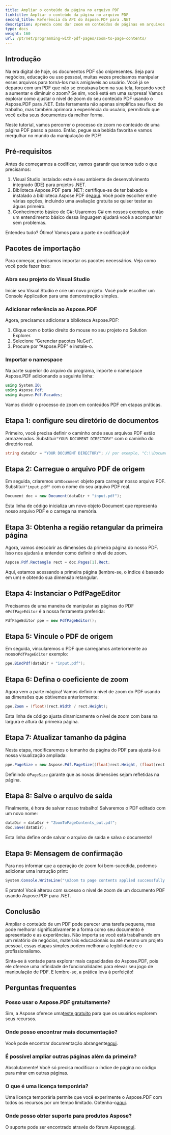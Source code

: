 ```yaml
---
title: Ampliar o conteúdo da página no arquivo PDF
linktitle: Ampliar o conteúdo da página no arquivo PDF
second_title: Referência da API do Aspose.PDF para .NET
description: Aprenda como dar zoom em conteúdos de páginas em arquivos PDF usando Aspose.PDF para .NET neste guia abrangente. Melhore seus documentos PDF de acordo com suas necessidades específicas.
type: docs
weight: 160
url: /pt/net/programming-with-pdf-pages/zoom-to-page-contents/
---
```

## Introdução

Na era digital de hoje, os documentos PDF são onipresentes. Seja para negócios, educação ou uso pessoal, muitas vezes precisamos manipular esses arquivos para torná-los mais amigáveis ao usuário. Você já se deparou com um PDF que não se encaixava bem na sua tela, forçando você a aumentar e diminuir o zoom? Se sim, você está em uma surpresa! Vamos explorar como ajustar o nível de zoom do seu conteúdo PDF usando o Aspose.PDF para .NET. Esta ferramenta não apenas simplifica seu fluxo de trabalho, mas também aprimora a experiência do usuário, permitindo que você exiba seus documentos da melhor forma.

Neste tutorial, vamos percorrer o processo de zoom no conteúdo de uma página PDF passo a passo. Então, pegue sua bebida favorita e vamos mergulhar no mundo da manipulação de PDF!

## Pré-requisitos

Antes de começarmos a codificar, vamos garantir que temos tudo o que precisamos:

1. Visual Studio instalado: este é seu ambiente de desenvolvimento integrado (IDE) para projetos .NET.
2.  Biblioteca Aspose.PDF para .NET: certifique-se de ter baixado e instalado a biblioteca Aspose.PDF de[aqui](https://releases.aspose.com/pdf/net/). Você pode escolher entre várias opções, incluindo uma avaliação gratuita se quiser testar as águas primeiro.
3. Conhecimento básico de C#: Usaremos C# em nossos exemplos, então um entendimento básico dessa linguagem ajudará você a acompanhar sem problemas.

Entendeu tudo? Ótimo! Vamos para a parte de codificação!

## Pacotes de importação

Para começar, precisamos importar os pacotes necessários. Veja como você pode fazer isso:

### Abra seu projeto do Visual Studio

Inicie seu Visual Studio e crie um novo projeto. Você pode escolher um Console Application para uma demonstração simples.

### Adicionar referência ao Aspose.PDF

Agora, precisamos adicionar a biblioteca Aspose.PDF:

1. Clique com o botão direito do mouse no seu projeto no Solution Explorer.
2. Selecione “Gerenciar pacotes NuGet”.
3. Procure por “Aspose.PDF” e instale-o.

### Importar o namespace

Na parte superior do arquivo do programa, importe o namespace Aspose.PDF adicionando a seguinte linha:

```csharp
using System.IO;
using Aspose.Pdf;
using Aspose.Pdf.Facades;
```

Vamos dividir o processo de zoom em conteúdos PDF em etapas práticas.

## Etapa 1: configure seu diretório de documentos

 Primeiro, você precisa definir o caminho onde seus arquivos PDF estão armazenados. Substituir`"YOUR DOCUMENT DIRECTORY"` com o caminho do diretório real.

```csharp
string dataDir = "YOUR DOCUMENT DIRECTORY"; // por exemplo, "C:\\Documentos\\"
```

## Etapa 2: Carregue o arquivo PDF de origem

 Em seguida, criaremos um`Document` objeto para carregar nosso arquivo PDF. Substituir`"input.pdf"` com o nome do seu arquivo PDF real.

```csharp
Document doc = new Document(dataDir + "input.pdf");
```

Esta linha de código inicializa um novo objeto Document que representa nosso arquivo PDF e o carrega na memória.

## Etapa 3: Obtenha a região retangular da primeira página

Agora, vamos descobrir as dimensões da primeira página do nosso PDF. Isso nos ajudará a entender como definir o nível de zoom. 

```csharp
Aspose.Pdf.Rectangle rect = doc.Pages[1].Rect;
```

Aqui, estamos acessando a primeira página (lembre-se, o índice é baseado em um) e obtendo sua dimensão retangular.

## Etapa 4: Instanciar o PdfPageEditor

 Precisamos de uma maneira de manipular as páginas do PDF e`PdfPageEditor` é a nossa ferramenta preferida:

```csharp
PdfPageEditor ppe = new PdfPageEditor();
```

## Etapa 5: Vincule o PDF de origem

 Em seguida, vincularemos o PDF que carregamos anteriormente ao nosso`PdfPageEditor` exemplo:

```csharp
ppe.BindPdf(dataDir + "input.pdf");
```

## Etapa 6: Defina o coeficiente de zoom

Agora vem a parte mágica! Vamos definir o nível de zoom do PDF usando as dimensões que obtivemos anteriormente:

```csharp
ppe.Zoom = (float)(rect.Width / rect.Height);
```

Esta linha de código ajusta dinamicamente o nível de zoom com base na largura e altura da primeira página.

## Etapa 7: Atualizar tamanho da página

Nesta etapa, modificaremos o tamanho da página do PDF para ajustá-lo à nossa visualização ampliada:

```csharp
ppe.PageSize = new Aspose.Pdf.PageSize((float)rect.Height, (float)rect.Width);
```

 Definindo o`PageSize` garante que as novas dimensões sejam refletidas na página.

## Etapa 8: Salve o arquivo de saída

Finalmente, é hora de salvar nosso trabalho! Salvaremos o PDF editado com um novo nome:

```csharp
dataDir = dataDir + "ZoomToPageContents_out.pdf";
doc.Save(dataDir);
```

Esta linha define onde salvar o arquivo de saída e salva o documento!

## Etapa 9: Mensagem de confirmação

Para nos informar que a operação de zoom foi bem-sucedida, podemos adicionar uma instrução print:

```csharp
System.Console.WriteLine("\nZoom to page contents applied successfully.\nFile saved at " + dataDir);
```

E pronto! Você alterou com sucesso o nível de zoom de um documento PDF usando Aspose.PDF para .NET. 

## Conclusão

Ampliar o conteúdo de um PDF pode parecer uma tarefa pequena, mas pode melhorar significativamente a forma como seu documento é apresentado e as experiências. Não importa se você está trabalhando em um relatório de negócios, materiais educacionais ou até mesmo um projeto pessoal, essas etapas simples podem melhorar a legibilidade e o profissionalismo.

Sinta-se à vontade para explorar mais capacidades do Aspose.PDF, pois ele oferece uma infinidade de funcionalidades para elevar seu jogo de manipulação de PDF. E lembre-se, a prática leva à perfeição!

## Perguntas frequentes

### Posso usar o Aspose.PDF gratuitamente?
 Sim, a Aspose oferece uma[teste gratuito](https://releases.aspose.com/) para que os usuários explorem seus recursos.

### Onde posso encontrar mais documentação?
 Você pode encontrar documentação abrangente[aqui](https://reference.aspose.com/pdf/net/).

### É possível ampliar outras páginas além da primeira?
Absolutamente! Você só precisa modificar o índice de página no código para mirar em outras páginas.

### O que é uma licença temporária?
Uma licença temporária permite que você experimente o Aspose.PDF com todos os recursos por um tempo limitado. Obtenha-o[aqui](https://purchase.aspose.com/temporary-license/).

### Onde posso obter suporte para produtos Aspose?
 O suporte pode ser encontrado através do fórum Aspose[aqui](https://forum.aspose.com/c/pdf/10).